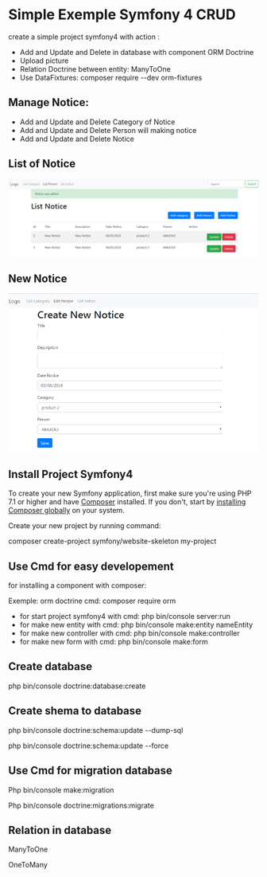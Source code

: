 Simple Exemple Symfony 4 CRUD
===
create a simple project symfony4 with action :
<ul>

<li>Add and Update and Delete in database with component ORM Doctrine</li>
<li>Upload picture </li>
<li>Relation Doctrine between entity: ManyToOne</li>
<li>Use DataFixtures: composer require --dev orm-fixtures</li>
</ul>


Manage Notice:
---
<ul>

<li>Add and Update and Delete Category of Notice</li>
<li>Add and Update and Delete Person will making notice</li>
<li>Add and Update and Delete Notice</li>
</ul>




List of Notice
---
![alt text](https://github.com/akkaoui-abdou/Example-Symfony4-CRUD/blob/master/public/uploads/images/notice.png)

New Notice
---
![alt text](https://github.com/akkaoui-abdou/Example-Symfony4-CRUD/blob/master/public/uploads/images/new-notice.png)


Install Project Symfony4
---

To create your new Symfony application, first make sure you're using PHP 7.1 or higher and have [Composer](https://getcomposer.org/) installed. If you don't, start by [installing Composer globally](https://symfony.com/doc/current/setup/composer.html) on your system.


Create your new project by running command:

composer create-project symfony/website-skeleton my-project


Use Cmd for easy developement
---


for installing a component with composer:

Exemple: orm doctrine 
cmd: composer require orm
<ul>
<li>for start project symfony4 with cmd: php bin/console server:run</li>
<li>for make new entity with cmd: php bin/console make:entity nameEntity</li>
<li>for make new controller with cmd: php bin/console make:controller</li>
<li>for make new form with cmd: php bin/console make:form</li>
</ul>

Create database
---
php bin/console doctrine:database:create

Create shema to database
---
<p>php bin/console doctrine:schema:update --dump-sql</p>
<p>php bin/console doctrine:schema:update --force</p>



Use Cmd for migration database
---
<p>Php bin/console make:migration</p>
<p>Php bin/console doctrine:migrations:migrate  </p>



Relation in database
---
<p>ManyToOne</p>
<p>OneToMany</p>
